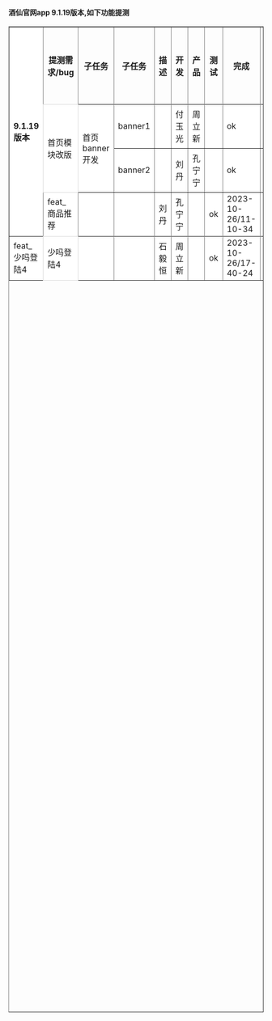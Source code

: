 

 <h4> 酒仙官网app 9.1.19版本,如下功能提测 </h4> 

<table border="1" cellpadding="0" cellspacing="0" width="50%" height="50%">
    <tr>
      <th style="background-color:#ffffff;" rowspan="7" align="left">9.1.19版本</th>
    </tr>
      	<tr>
    	    	<th>提测需求/bug</th>
    	    	<th>子任务</th>
          	<th>子任务</th>
    	    	<th>描述</th>
    	    	<th rowspan="1">开发</th>
    	    	<th>产品</th>
    	    	<th>测试</th>
    	    	<th>完成</th>
    	    	<th>编号</th>
    	    	<th>变更影响范围</th>
    	    	<th>自测</th>
    	    	<th>提测分支</th>
    	    	<th>提测时间</th>
      	</tr>
  <tr>
      <td rowspan="3" style="background-color:#ffffff;border-width:1px;border-style:solid;border-color:#d9d9d9;opacity:1" align="left"  >首页模块改版</td>
  </tr>
    	<tr style="background-color:#ffffffff;">
    	  <td rowspan="2" align="left" translate="子任务">首页banner开发</td>
    	  <td translate="子模块">banner1</td>
        <td translate="描述"></td>
    	  <td translate="开发">付玉光</td>
    	  <td translate="产品">周立新</td>
    	  <td translate="测试"></td>
    	  <td translate="完成">ok</td>
        <td translate="编号">2023-10-26/10-57-43</td>
    	  <td translate="变更影响范围"></td>
    	  <td translate="自测">ok</td>
        <td translate="提测分支"></td>
        <td translate="提测时间">2023-10-26/11:05:35</td>
    	</tr>
     	<tr style="background-color:#ffffffff;">
    	  <td rowspan="1" align="left" translate="子任务">banner2</td>
    	  <td translate="描述"></td>
    	  <td translate="开发">刘丹</td>
    	  <td translate="产品">孔宁宁</td>
    	  <td translate="测试"></td>
    	  <td translate="完成">ok</td>
        <td translate="编号">2023-10-26/11-10-34</td>
    	  <td translate="变更影响范围"></td>
    	  <td translate="自测">ok</td>
        <td translate="提测分支"></td>
        <td translate="提测时间">2023-10-26/11:13:27</td>
    	</tr>
  <tr style="background-color:#ffffffff;">
    	  <td rowspan="1" align="left" translate="子任务">feat_商品推荐</td>
		    <td></td>
    	  <td translate="描述"></td>
    	  <td translate="开发">刘丹</td>
    	  <td translate="产品">孔宁宁</td>
    	  <td translate="测试"></td>
    	  <td translate="完成">ok</td>
        <td translate="编号">2023-10-26/11-10-34</td>
    	  <td translate="变更影响范围"></td>
    	  <td translate="自测">ok</td>
        <td translate="提测分支"></td>
        <td translate="提测时间">2023-10-26/11:13:27</td>
    	</tr>
  <tr>
      <td rowspan="2" style="background-color:#ffffff;border-width:1px;border-style:solid;border-color:#d9d9d9;opacity:1" align="left"  >少吗登陆4</td>
  </tr>
    	<tr style="background-color:#ffffffff;">
    	  <td rowspan="1" align="left" translate="子任务">feat_少吗登陆4</td>
    	  <td></td>
        <td translate="描述"></td>
    	  <td translate="开发">石毅恒</td>
    	  <td translate="产品">周立新</td>
    	  <td translate="测试"></td>
    	  <td translate="完成">ok</td>
        <td translate="编号">2023-10-26/17-40-24</td>
    	  <td translate="变更影响范围"></td>
    	  <td translate="自测">ok</td>
        <td translate="提测分支"></td>
        <td translate="提测时间">2023-10-27/09:13:28</td>
    	</tr>
</table>





